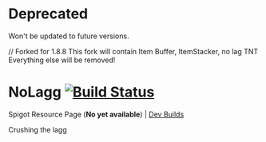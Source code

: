 # Deprecated
Won't be updated to future versions.

// Forked for 1.8.8
This fork will contain 
Item Buffer, ItemStacker, no lag TNT
Everything else will be removed!

# NoLagg [![Build Status](https://drone.io/github.com/bergerhealer/NoLagg/status.png)](https://drone.io/github.com/bergerhealer/NoLagg/latest)
Spigot Resource Page (<strong>No yet available</strong>) | [Dev Builds](https://drone.io/github.com/bergerhealer/NoLagg/files)

Crushing the lagg
